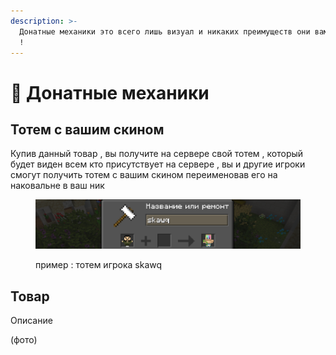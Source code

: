 ```yaml
---
description: >-
  Донатные механики это всего лишь визуал и никаких преимуществ они вам не дадут
  !
---
```


# 💸 Донатные механики

## Тотем с вашим скином

Купив данный товар , вы получите на сервере свой тотем , который будет виден всем кто присутствует на сервере , вы и другие игроки смогут получить тотем с вашим скином переименовав его на наковальне в ваш ник

<figure><img src="../../.gitbook/assets/image (1) (4).png" alt=""><figcaption><p>пример : тотем игрока skawq</p></figcaption></figure>

## Товар

Описание

(фото)
